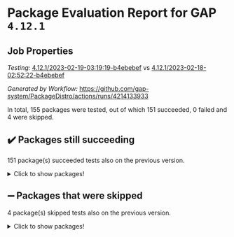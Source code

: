 # Package Evaluation Report for GAP `4.12.1`

## Job Properties

*Testing:* [4.12.1/2023-02-19-03:19:19-b4ebebef](https://github.com/gap-system/PackageDistro/blob/data/reports/4.12.1/2023-02-19-03:19:19-b4ebebef) vs [4.12.1/2023-02-18-02:52:22-b4ebebef](https://github.com/gap-system/PackageDistro/blob/data/reports/4.12.1/2023-02-18-02:52:22-b4ebebef)

*Generated by Workflow:* https://github.com/gap-system/PackageDistro/actions/runs/4214133933

In total, 155 packages were tested, out of which 151 succeeded, 0 failed and 4 were skipped.

## :heavy_check_mark: Packages still succeeding

151 package(s) succeeded tests also on the previous version.
<details><summary>Click to show packages!</summary>

- 4ti2interface 2023.01-01 [(success)](https://github.com/gap-system/PackageDistro/actions/runs/4214133933/jobs/7314594608)
- ace 5.6.2 [(success)](https://github.com/gap-system/PackageDistro/actions/runs/4214133933/jobs/7314594668)
- aclib 1.3.2 [(success)](https://github.com/gap-system/PackageDistro/actions/runs/4214133933/jobs/7314594701)
- agt 0.3.1 [(success)](https://github.com/gap-system/PackageDistro/actions/runs/4214133933/jobs/7314594752)
- alnuth 3.2.1 [(success)](https://github.com/gap-system/PackageDistro/actions/runs/4214133933/jobs/7314594803)
- anupq 3.3.0 [(success)](https://github.com/gap-system/PackageDistro/actions/runs/4214133933/jobs/7314594859)
- atlasrep 2.1.6 [(success)](https://github.com/gap-system/PackageDistro/actions/runs/4214133933/jobs/7314594913)
- autodoc 2022.10.20 [(success)](https://github.com/gap-system/PackageDistro/actions/runs/4214133933/jobs/7314594959)
- automata 1.15 [(success)](https://github.com/gap-system/PackageDistro/actions/runs/4214133933/jobs/7314595014)
- automgrp 1.3.2 [(success)](https://github.com/gap-system/PackageDistro/actions/runs/4214133933/jobs/7314595067)
- autpgrp 1.11 [(success)](https://github.com/gap-system/PackageDistro/actions/runs/4214133933/jobs/7314595166)
- cap 2023.02-06 [(success)](https://github.com/gap-system/PackageDistro/actions/runs/4214133933/jobs/7314595218)
- caratinterface 2.3.4 [(success)](https://github.com/gap-system/PackageDistro/actions/runs/4214133933/jobs/7314595252)
- cddinterface 2022.11.01 [(success)](https://github.com/gap-system/PackageDistro/actions/runs/4214133933/jobs/7314595300)
- circle 1.6.5 [(success)](https://github.com/gap-system/PackageDistro/actions/runs/4214133933/jobs/7314595386)
- classicpres 1.22 [(success)](https://github.com/gap-system/PackageDistro/actions/runs/4214133933/jobs/7314595421)
- cohomolo 1.6.11 [(success)](https://github.com/gap-system/PackageDistro/actions/runs/4214133933/jobs/7314595486)
- congruence 1.2.4 [(success)](https://github.com/gap-system/PackageDistro/actions/runs/4214133933/jobs/7314595525)
- corelg 1.56 [(success)](https://github.com/gap-system/PackageDistro/actions/runs/4214133933/jobs/7314595574)
- crime 1.6 [(success)](https://github.com/gap-system/PackageDistro/actions/runs/4214133933/jobs/7314595620)
- crisp 1.4.6 [(success)](https://github.com/gap-system/PackageDistro/actions/runs/4214133933/jobs/7314595665)
- crypting 0.10.4 [(success)](https://github.com/gap-system/PackageDistro/actions/runs/4214133933/jobs/7314595725)
- cryst 4.1.25 [(success)](https://github.com/gap-system/PackageDistro/actions/runs/4214133933/jobs/7314595765)
- crystcat 1.1.10 [(success)](https://github.com/gap-system/PackageDistro/actions/runs/4214133933/jobs/7314595798)
- ctbllib 1.3.4 [(success)](https://github.com/gap-system/PackageDistro/actions/runs/4214133933/jobs/7314595829)
- cubefree 1.19 [(success)](https://github.com/gap-system/PackageDistro/actions/runs/4214133933/jobs/7314595862)
- curlinterface 2.3.1 [(success)](https://github.com/gap-system/PackageDistro/actions/runs/4214133933/jobs/7314595898)
- cvec 2.7.6 [(success)](https://github.com/gap-system/PackageDistro/actions/runs/4214133933/jobs/7314595926)
- datastructures 0.3.0 [(success)](https://github.com/gap-system/PackageDistro/actions/runs/4214133933/jobs/7314595961)
- deepthought 1.0.6 [(success)](https://github.com/gap-system/PackageDistro/actions/runs/4214133933/jobs/7314596008)
- design 1.7 [(success)](https://github.com/gap-system/PackageDistro/actions/runs/4214133933/jobs/7314596047)
- difsets 2.3.1 [(success)](https://github.com/gap-system/PackageDistro/actions/runs/4214133933/jobs/7314596088)
- digraphs 1.6.1 [(success)](https://github.com/gap-system/PackageDistro/actions/runs/4214133933/jobs/7314596117)
- edim 1.3.6 [(success)](https://github.com/gap-system/PackageDistro/actions/runs/4214133933/jobs/7314596159)
- example 4.3.3 [(success)](https://github.com/gap-system/PackageDistro/actions/runs/4214133933/jobs/7314596189)
- examplesforhomalg 2022.11-01 [(success)](https://github.com/gap-system/PackageDistro/actions/runs/4214133933/jobs/7314596222)
- factint 1.6.3 [(success)](https://github.com/gap-system/PackageDistro/actions/runs/4214133933/jobs/7314596249)
- ferret 1.0.9 [(success)](https://github.com/gap-system/PackageDistro/actions/runs/4214133933/jobs/7314596281)
- fga 1.4.0 [(success)](https://github.com/gap-system/PackageDistro/actions/runs/4214133933/jobs/7314596314)
- fining 1.5.5 [(success)](https://github.com/gap-system/PackageDistro/actions/runs/4214133933/jobs/7314596366)
- float 1.0.3 [(success)](https://github.com/gap-system/PackageDistro/actions/runs/4214133933/jobs/7314596409)
- format 1.4.3 [(success)](https://github.com/gap-system/PackageDistro/actions/runs/4214133933/jobs/7314596449)
- forms 1.2.9 [(success)](https://github.com/gap-system/PackageDistro/actions/runs/4214133933/jobs/7314596515)
- fplsa 1.2.6 [(success)](https://github.com/gap-system/PackageDistro/actions/runs/4214133933/jobs/7314596547)
- fr 2.4.12 [(success)](https://github.com/gap-system/PackageDistro/actions/runs/4214133933/jobs/7314596581)
- francy 1.2.5 [(success)](https://github.com/gap-system/PackageDistro/actions/runs/4214133933/jobs/7314596615)
- fwtree 1.3 [(success)](https://github.com/gap-system/PackageDistro/actions/runs/4214133933/jobs/7314596641)
- gapdoc 1.6.6 [(success)](https://github.com/gap-system/PackageDistro/actions/runs/4214133933/jobs/7314596675)
- gauss 2023.01-01 [(success)](https://github.com/gap-system/PackageDistro/actions/runs/4214133933/jobs/7314596707)
- gaussforhomalg 2022.08-03 [(success)](https://github.com/gap-system/PackageDistro/actions/runs/4214133933/jobs/7314596741)
- gbnp 1.0.5 [(success)](https://github.com/gap-system/PackageDistro/actions/runs/4214133933/jobs/7314596789)
- generalizedmorphismsforcap 2023.01-01 [(success)](https://github.com/gap-system/PackageDistro/actions/runs/4214133933/jobs/7314596836)
- genss 1.6.8 [(success)](https://github.com/gap-system/PackageDistro/actions/runs/4214133933/jobs/7314596869)
- gradedmodules 2022.09-02 [(success)](https://github.com/gap-system/PackageDistro/actions/runs/4214133933/jobs/7314596917)
- gradedringforhomalg 2022.11-01 [(success)](https://github.com/gap-system/PackageDistro/actions/runs/4214133933/jobs/7314596966)
- grape 4.9.0 [(success)](https://github.com/gap-system/PackageDistro/actions/runs/4214133933/jobs/7314597011)
- groupoids 1.73 [(success)](https://github.com/gap-system/PackageDistro/actions/runs/4214133933/jobs/7314597047)
- grpconst 2.6.4 [(success)](https://github.com/gap-system/PackageDistro/actions/runs/4214133933/jobs/7314597088)
- guarana 0.96.3 [(success)](https://github.com/gap-system/PackageDistro/actions/runs/4214133933/jobs/7314597122)
- guava 3.18 [(success)](https://github.com/gap-system/PackageDistro/actions/runs/4214133933/jobs/7314597153)
- hap 1.52 [(success)](https://github.com/gap-system/PackageDistro/actions/runs/4214133933/jobs/7314597183)
- hapcryst 0.1.15 [(success)](https://github.com/gap-system/PackageDistro/actions/runs/4214133933/jobs/7314597225)
- hecke 1.5.3 [(success)](https://github.com/gap-system/PackageDistro/actions/runs/4214133933/jobs/7314597258)
- help 3.5 [(success)](https://github.com/gap-system/PackageDistro/actions/runs/4214133933/jobs/7314597277)
- homalg 2022.12-02 [(success)](https://github.com/gap-system/PackageDistro/actions/runs/4214133933/jobs/7314597312)
- homalgtocas 2022.11-02 [(success)](https://github.com/gap-system/PackageDistro/actions/runs/4214133933/jobs/7314597349)
- idrel 2.45 [(success)](https://github.com/gap-system/PackageDistro/actions/runs/4214133933/jobs/7314597375)
- images 1.3.1 [(success)](https://github.com/gap-system/PackageDistro/actions/runs/4214133933/jobs/7314597408)
- intpic 0.3.0 [(success)](https://github.com/gap-system/PackageDistro/actions/runs/4214133933/jobs/7314597435)
- io 4.8.1 [(success)](https://github.com/gap-system/PackageDistro/actions/runs/4214133933/jobs/7314597464)
- io_forhomalg 2022.11-01 [(success)](https://github.com/gap-system/PackageDistro/actions/runs/4214133933/jobs/7314597497)
- irredsol 1.4.4 [(success)](https://github.com/gap-system/PackageDistro/actions/runs/4214133933/jobs/7314597544)
- json 2.1.1 [(success)](https://github.com/gap-system/PackageDistro/actions/runs/4214133933/jobs/7314597569)
- jupyterkernel 1.4.1 [(success)](https://github.com/gap-system/PackageDistro/actions/runs/4214133933/jobs/7314597597)
- jupyterviz 1.5.6 [(success)](https://github.com/gap-system/PackageDistro/actions/runs/4214133933/jobs/7314597620)
- kan 1.35 [(success)](https://github.com/gap-system/PackageDistro/actions/runs/4214133933/jobs/7314597634)
- kbmag 1.5.11 [(success)](https://github.com/gap-system/PackageDistro/actions/runs/4214133933/jobs/7314597644)
- laguna 3.9.5 [(success)](https://github.com/gap-system/PackageDistro/actions/runs/4214133933/jobs/7314597677)
- liealgdb 2.2.1 [(success)](https://github.com/gap-system/PackageDistro/actions/runs/4214133933/jobs/7314597691)
- liepring 2.8 [(success)](https://github.com/gap-system/PackageDistro/actions/runs/4214133933/jobs/7314597712)
- liering 2.4.2 [(success)](https://github.com/gap-system/PackageDistro/actions/runs/4214133933/jobs/7314597737)
- linearalgebraforcap 2023.02-02 [(success)](https://github.com/gap-system/PackageDistro/actions/runs/4214133933/jobs/7314597763)
- localizeringforhomalg 2022.11-01 [(success)](https://github.com/gap-system/PackageDistro/actions/runs/4214133933/jobs/7314597789)
- loops 3.4.3 [(success)](https://github.com/gap-system/PackageDistro/actions/runs/4214133933/jobs/7314597825)
- lpres 1.0.3 [(success)](https://github.com/gap-system/PackageDistro/actions/runs/4214133933/jobs/7314597853)
- majoranaalgebras 1.5.1 [(success)](https://github.com/gap-system/PackageDistro/actions/runs/4214133933/jobs/7314597890)
- mapclass 1.4.6 [(success)](https://github.com/gap-system/PackageDistro/actions/runs/4214133933/jobs/7314597921)
- matgrp 0.70 [(success)](https://github.com/gap-system/PackageDistro/actions/runs/4214133933/jobs/7314597960)
- matricesforhomalg 2023.01-01 [(success)](https://github.com/gap-system/PackageDistro/actions/runs/4214133933/jobs/7314597996)
- modisom 2.5.3 [(success)](https://github.com/gap-system/PackageDistro/actions/runs/4214133933/jobs/7314598028)
- modulepresentationsforcap 2022.12-01 [(success)](https://github.com/gap-system/PackageDistro/actions/runs/4214133933/jobs/7314598063)
- modules 2022.11-01 [(success)](https://github.com/gap-system/PackageDistro/actions/runs/4214133933/jobs/7314598101)
- monoidalcategories 2023.02-03 [(success)](https://github.com/gap-system/PackageDistro/actions/runs/4214133933/jobs/7314598136)
- nconvex 2022.09-01 [(success)](https://github.com/gap-system/PackageDistro/actions/runs/4214133933/jobs/7314598172)
- nilmat 1.4.2 [(success)](https://github.com/gap-system/PackageDistro/actions/runs/4214133933/jobs/7314598205)
- nock 1.5 [(success)](https://github.com/gap-system/PackageDistro/actions/runs/4214133933/jobs/7314598229)
- normalizinterface 1.3.5 [(success)](https://github.com/gap-system/PackageDistro/actions/runs/4214133933/jobs/7314598253)
- nq 2.5.9 [(success)](https://github.com/gap-system/PackageDistro/actions/runs/4214133933/jobs/7314598279)
- numericalsgps 1.3.1 [(success)](https://github.com/gap-system/PackageDistro/actions/runs/4214133933/jobs/7314598317)
- openmath 11.5.2 [(success)](https://github.com/gap-system/PackageDistro/actions/runs/4214133933/jobs/7314598351)
- orb 4.9.0 [(success)](https://github.com/gap-system/PackageDistro/actions/runs/4214133933/jobs/7314598388)
- packagemanager 1.4.0 [(success)](https://github.com/gap-system/PackageDistro/actions/runs/4214133933/jobs/7314598428)
- patternclass 2.4.3 [(success)](https://github.com/gap-system/PackageDistro/actions/runs/4214133933/jobs/7314598472)
- permut 2.0.4 [(success)](https://github.com/gap-system/PackageDistro/actions/runs/4214133933/jobs/7314598537)
- polenta 1.3.10 [(success)](https://github.com/gap-system/PackageDistro/actions/runs/4214133933/jobs/7314598586)
- polymaking 0.8.6 [(success)](https://github.com/gap-system/PackageDistro/actions/runs/4214133933/jobs/7314598635)
- primgrp 3.4.3 [(success)](https://github.com/gap-system/PackageDistro/actions/runs/4214133933/jobs/7314598677)
- profiling 2.5.2 [(success)](https://github.com/gap-system/PackageDistro/actions/runs/4214133933/jobs/7314598728)
- qpa 1.34 [(success)](https://github.com/gap-system/PackageDistro/actions/runs/4214133933/jobs/7314598765)
- quagroup 1.8.3 [(success)](https://github.com/gap-system/PackageDistro/actions/runs/4214133933/jobs/7314598801)
- radiroot 2.9 [(success)](https://github.com/gap-system/PackageDistro/actions/runs/4214133933/jobs/7314598837)
- rcwa 4.7.1 [(success)](https://github.com/gap-system/PackageDistro/actions/runs/4214133933/jobs/7314598876)
- rds 1.8 [(success)](https://github.com/gap-system/PackageDistro/actions/runs/4214133933/jobs/7314598912)
- recog 1.4.2 [(success)](https://github.com/gap-system/PackageDistro/actions/runs/4214133933/jobs/7314598951)
- repndecomp 1.3.0 [(success)](https://github.com/gap-system/PackageDistro/actions/runs/4214133933/jobs/7314599007)
- repsn 3.1.0 [(success)](https://github.com/gap-system/PackageDistro/actions/runs/4214133933/jobs/7314599058)
- resclasses 4.7.3 [(success)](https://github.com/gap-system/PackageDistro/actions/runs/4214133933/jobs/7314599102)
- ringsforhomalg 2023.02-01 [(success)](https://github.com/gap-system/PackageDistro/actions/runs/4214133933/jobs/7314599170)
- sco 2022.09-01 [(success)](https://github.com/gap-system/PackageDistro/actions/runs/4214133933/jobs/7314599199)
- scscp 2.4.0 [(success)](https://github.com/gap-system/PackageDistro/actions/runs/4214133933/jobs/7314599236)
- semigroups 5.2.0 [(success)](https://github.com/gap-system/PackageDistro/actions/runs/4214133933/jobs/7314599270)
- sglppow 2.3 [(success)](https://github.com/gap-system/PackageDistro/actions/runs/4214133933/jobs/7314599311)
- sgpviz 0.999.5 [(success)](https://github.com/gap-system/PackageDistro/actions/runs/4214133933/jobs/7314599340)
- simpcomp 2.1.14 [(success)](https://github.com/gap-system/PackageDistro/actions/runs/4214133933/jobs/7314599381)
- singular 2023.02.09 [(success)](https://github.com/gap-system/PackageDistro/actions/runs/4214133933/jobs/7314599427)
- sl2reps 1.1 [(success)](https://github.com/gap-system/PackageDistro/actions/runs/4214133933/jobs/7314599469)
- sla 1.5.3 [(success)](https://github.com/gap-system/PackageDistro/actions/runs/4214133933/jobs/7314599505)
- smallgrp 1.5.2 [(success)](https://github.com/gap-system/PackageDistro/actions/runs/4214133933/jobs/7314599545)
- smallsemi 0.6.13 [(success)](https://github.com/gap-system/PackageDistro/actions/runs/4214133933/jobs/7314599591)
- sonata 2.9.6 [(success)](https://github.com/gap-system/PackageDistro/actions/runs/4214133933/jobs/7314599648)
- sophus 1.27 [(success)](https://github.com/gap-system/PackageDistro/actions/runs/4214133933/jobs/7314599704)
- spinsym 1.5.2 [(success)](https://github.com/gap-system/PackageDistro/actions/runs/4214133933/jobs/7314599736)
- standardff 0.9.4 [(success)](https://github.com/gap-system/PackageDistro/actions/runs/4214133933/jobs/7314599774)
- symbcompcc 1.3.2 [(success)](https://github.com/gap-system/PackageDistro/actions/runs/4214133933/jobs/7314599805)
- thelma 1.3 [(success)](https://github.com/gap-system/PackageDistro/actions/runs/4214133933/jobs/7314599837)
- tomlib 1.2.9 [(success)](https://github.com/gap-system/PackageDistro/actions/runs/4214133933/jobs/7314599875)
- toolsforhomalg 2023.01-01 [(success)](https://github.com/gap-system/PackageDistro/actions/runs/4214133933/jobs/7314599897)
- toric 1.9.5 [(success)](https://github.com/gap-system/PackageDistro/actions/runs/4214133933/jobs/7314599925)
- toricvarieties 2022.07.13 [(success)](https://github.com/gap-system/PackageDistro/actions/runs/4214133933/jobs/7314599964)
- transgrp 3.6.3 [(success)](https://github.com/gap-system/PackageDistro/actions/runs/4214133933/jobs/7314600009)
- ugaly 4.0.3 [(success)](https://github.com/gap-system/PackageDistro/actions/runs/4214133933/jobs/7314600032)
- unipot 1.5 [(success)](https://github.com/gap-system/PackageDistro/actions/runs/4214133933/jobs/7314600052)
- unitlib 4.1.0 [(success)](https://github.com/gap-system/PackageDistro/actions/runs/4214133933/jobs/7314600103)
- utils 0.82 [(success)](https://github.com/gap-system/PackageDistro/actions/runs/4214133933/jobs/7314600133)
- uuid 0.7 [(success)](https://github.com/gap-system/PackageDistro/actions/runs/4214133933/jobs/7314600162)
- walrus 0.9991 [(success)](https://github.com/gap-system/PackageDistro/actions/runs/4214133933/jobs/7314600211)
- wedderga 4.10.2 [(success)](https://github.com/gap-system/PackageDistro/actions/runs/4214133933/jobs/7314600258)
- xmod 2.88 [(success)](https://github.com/gap-system/PackageDistro/actions/runs/4214133933/jobs/7314600304)
- xmodalg 1.23 [(success)](https://github.com/gap-system/PackageDistro/actions/runs/4214133933/jobs/7314600348)
- yangbaxter 0.10.2 [(success)](https://github.com/gap-system/PackageDistro/actions/runs/4214133933/jobs/7314600390)
- zeromqinterface 0.14 [(success)](https://github.com/gap-system/PackageDistro/actions/runs/4214133933/jobs/7314600424)
</details>

## :heavy_minus_sign: Packages that were skipped

4 package(s) skipped tests also on the previous version.
<details><summary>Click to show packages!</summary>

- browse 1.8.20 [(skipped)](https://github.com/gap-system/PackageDistro/actions/runs/4214133933/jobs/7314382598)
- itc 1.5.1 [(skipped)](https://github.com/gap-system/PackageDistro/actions/runs/4214133933/jobs/7314382598)
- polycyclic 2.16 [(skipped)](https://github.com/gap-system/PackageDistro/actions/runs/4214133933/jobs/7314382598)
- xgap 4.31 [(skipped)](https://github.com/gap-system/PackageDistro/actions/runs/4214133933/jobs/7314382598)
</details>

